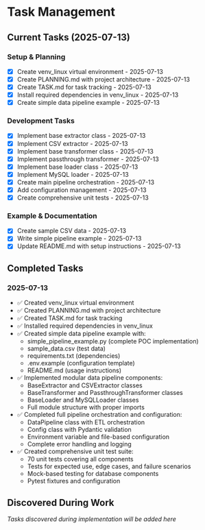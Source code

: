 # Task Management

## Current Tasks (2025-07-13)

### Setup & Planning
- [x] Create venv_linux virtual environment - 2025-07-13
- [x] Create PLANNING.md with project architecture - 2025-07-13
- [x] Create TASK.md for task tracking - 2025-07-13
- [x] Install required dependencies in venv_linux - 2025-07-13
- [x] Create simple data pipeline example - 2025-07-13

### Development Tasks
- [x] Implement base extractor class - 2025-07-13
- [x] Implement CSV extractor - 2025-07-13
- [x] Implement base transformer class - 2025-07-13
- [x] Implement passthrough transformer - 2025-07-13
- [x] Implement base loader class - 2025-07-13
- [x] Implement MySQL loader - 2025-07-13
- [x] Create main pipeline orchestration - 2025-07-13
- [x] Add configuration management - 2025-07-13
- [x] Create comprehensive unit tests - 2025-07-13

### Example & Documentation
- [x] Create sample CSV data - 2025-07-13
- [x] Write simple pipeline example - 2025-07-13
- [x] Update README.md with setup instructions - 2025-07-13

## Completed Tasks

### 2025-07-13
- ✅ Created venv_linux virtual environment
- ✅ Created PLANNING.md with project architecture
- ✅ Created TASK.md for task tracking
- ✅ Installed required dependencies in venv_linux
- ✅ Created simple data pipeline example with:
  - simple_pipeline_example.py (complete POC implementation)
  - sample_data.csv (test data)
  - requirements.txt (dependencies)
  - .env.example (configuration template)
  - README.md (usage instructions)
- ✅ Implemented modular data pipeline components:
  - BaseExtractor and CSVExtractor classes
  - BaseTransformer and PassthroughTransformer classes
  - BaseLoader and MySQLLoader classes
  - Full module structure with proper imports
- ✅ Completed full pipeline orchestration and configuration:
  - DataPipeline class with ETL orchestration
  - Config class with Pydantic validation
  - Environment variable and file-based configuration
  - Complete error handling and logging
- ✅ Created comprehensive unit test suite:
  - 70 unit tests covering all components
  - Tests for expected use, edge cases, and failure scenarios
  - Mock-based testing for database components
  - Pytest fixtures and configuration

## Discovered During Work

*Tasks discovered during implementation will be added here*